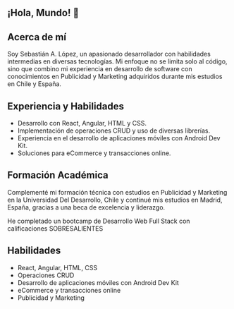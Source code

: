 ## ¡Hola, Mundo! 👋

## Acerca de mí
Soy Sebastián A. López, un apasionado desarrollador con habilidades intermedias en diversas tecnologías. Mi enfoque no se limita solo al código, sino que combino mi experiencia en desarrollo de software con conocimientos en Publicidad y Marketing adquiridos durante mis estudios en Chile y España.


## Experiencia y Habilidades

- Desarrollo con React, Angular, HTML y CSS.
- Implementación de operaciones CRUD y uso de diversas librerías.
- Experiencia en el desarrollo de aplicaciones móviles con Android Dev Kit.
- Soluciones para eCommerce y transacciones online.

## Formación Académica

Complementé mi formación técnica con estudios en Publicidad y Marketing en la Universidad Del Desarrollo, Chile y continué mis estudios en Madrid, España, gracias a una beca de excelencia y liderazgo.

He completado un bootcamp de Desarrollo Web Full Stack con calificaciones SOBRESALIENTES


## Habilidades

- React, Angular, HTML, CSS
- Operaciones CRUD
- Desarrollo de aplicaciones móviles con Android Dev Kit
- eCommerce y transacciones online
- Publicidad y Marketing
